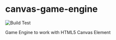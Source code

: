 # canvas-game-engine
![Build Test](https://github.com/samualtnorman/canvas-sprite-engine/workflows/Build%20Test/badge.svg)

Game Engine to work with HTML5 Canvas Element
